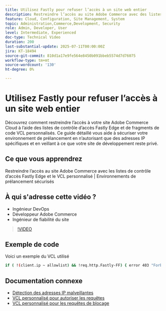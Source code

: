 ```yaml
---
title: Utilisez Fastly pour refuser l’accès à un site web entier
description: Restreindre l’accès au site Adobe Commerce avec des listes de contrôle d’accès Fastly Edge et une liste de contrôle de contenu personnalisée
feature: Cloud, Configuration, Site Management, System
topic: Administration,Commerce,Development, Security
role: Admin, Developer, User
level: Intermediate, Experienced
doc-type: Technical Video
duration: 200
last-substantial-update: 2025-07-11T00:00:00Z
jira: KT-18494
source-git-commit: 810d1a17e9fe564e8450b091bbeb5574d7d76075
workflow-type: tm+mt
source-wordcount: '130'
ht-degree: 0%

---
```



# Utilisez Fastly pour refuser l’accès à un site web entier

Découvrez comment restreindre l’accès à votre site Adobe Commerce Cloud à l’aide des listes de contrôle d’accès Fastly Edge et de fragments de code VCL personnalisés. Ce guide détaillé vous aide à sécuriser votre environnement de prélancement en n’autorisant que des adresses IP spécifiques et en veillant à ce que votre site de développement reste privé.

## Ce que vous apprendrez

Restreindre l’accès au site Adobe Commerce avec les listes de contrôle d’accès Fastly Edge et le VCL personnalisé | Environnements de prélancement sécurisés

## À qui s&#39;adresse cette vidéo ?

* Ingénieur DevOps
* Développeur Adobe Commerce
* Ingénieur de fiabilité du site

>[!VIDEO](https://video.tv.adobe.com/v/3464779/?learn=on&enablevpops)

## Exemple de code

Voici un exemple du VCL utilisé

```BASH
if ( !(client.ip ~ allowlist) && !req.http.Fastly-FF) { error 403 "Forbidden";}
```

## Documentation connexe

* [Détection des adresses IP malveillantes](https://experienceleague.adobe.com/en/docs/commerce-learn/tutorials/tools/new-relic/malicious-ip)
* [VCL personnalisé pour autoriser les requêtes](https://experienceleague.adobe.com/en/docs/commerce-on-cloud/user-guide/cdn/custom-vcl-snippets/fastly-vcl-allowlist)
* [VCL personnalisé pour les requêtes de blocage](https://experienceleague.adobe.com/en/docs/commerce-on-cloud/user-guide/cdn/custom-vcl-snippets/fastly-vcl-blocking)
